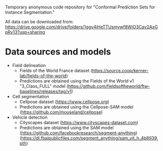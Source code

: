 Temporary anonymous code repository for "Conformal Prediction Sets for Instance Segmentation."

All data can be downloaded from: https://drive.google.com/drive/folders/1ggv4jHeTTUsmywf8WiO3Cay2AxGpRv13?usp=sharing

# Data sources and models 
- Field delineation
  - Fields of the World France dataset (https://source.coop/kerner-lab/fields-of-the-world)
  - Predictions are obtained using the Fields of the World v1 "3_Class_FULL" model (https://github.com/fieldsoftheworld/ftw-baselines/releases/tag/v1)
- Cell segmentation
  - Cellpose dataset (https://www.cellpose.org)
  - Predictions are obtained using the Cellpose-SAM model (https://github.com/mouseland/cellpose)
- Vehicle detection
  - Cityscapes dataset (https://www.cityscapes-dataset.com)
  - Predictions are obtained using the SAM model (https://github.com/facebookresearch/segment-anything) (https://dl.fbaipublicfiles.com/segment_anything/sam_vit_h_4b8939.pth)
